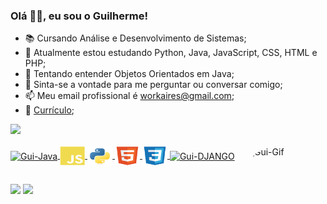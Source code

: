 ### Olá 👋🏻, eu sou o Guilherme!

- 📚 Cursando Análise e Desenvolvimento de Sistemas;
- 🌱 Atualmente estou estudando Python, Java, JavaScript, CSS, HTML e PHP;
- 🤔 Tentando entender Objetos Orientados em Java;
- 💬 Sinta-se a vontade para me perguntar ou conversar comigo;
- 📫 Meu email profissional é workaires@gmail.com;
- 📘 [Currículo](https://drive.google.com/file/d/1XynpNNx5f7g_A-m-G4QGt0BkZD_52jTr/view?usp=share_link);

<div>
  <a href="https://github.com/GuiAires">
  <img height="180em" src="https://github-readme-stats.vercel.app/api?username=GuiAires&count_private=true&show_icons=true&theme=dark&hide=prs,contribs"/>
<!--  <img height="180em" src="https://github-readme-stats.vercel.app/api/top-langs/?username=GuiAires&layout=compact&theme=dark"/>
</div> -->

<div style="display: inline_block"><br>
  <img align="center" alt="Gui-Java" height="30" width="40" src="https://cdn.jsdelivr.net/gh/devicons/devicon/icons/java/java-original.svg">
  <img align="center" alt="Gui-Js" height="30" width="40" src="https://raw.githubusercontent.com/devicons/devicon/master/icons/javascript/javascript-plain.svg">
  <img align="center" alt="Gui-Python" height="30" width="40" src="https://raw.githubusercontent.com/devicons/devicon/master/icons/python/python-original.svg">
  <img align="center" alt="Gui-HTML" height="30" width="40" src="https://raw.githubusercontent.com/devicons/devicon/master/icons/html5/html5-original.svg">
  <img align="center" alt="Gui-CSS" height="30" width="40" src="https://raw.githubusercontent.com/devicons/devicon/master/icons/css3/css3-original.svg">
  <img align="center" alt="Gui-DJANGO" height="30" width="40" src="https://www.djangoproject.com/m/img/logos/django-logo-negative.svg">
  <img align="right" alt="Gui-Gif" height="120" width="130" style="border-radius:50px;" src="https://files.catbox.moe/9m2f63.gif">
</div>
  
  ##
 
<div> 
  <a href = "mailto:workaires@gmail.com"><img src="https://img.shields.io/badge/-Gmail-%23333?style=for-the-badge&logo=gmail&logoColor=white" target="_blank"></a>
  <a href="https://www.linkedin.com/in/workaires" target="_blank"><img src="https://img.shields.io/badge/-LinkedIn-%230077B5?style=for-the-badge&logo=linkedin&logoColor=white" target="_blank"></a>
  
</div>
